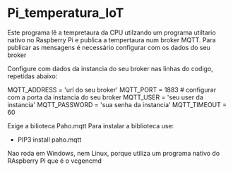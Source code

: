 # Pi_temperatura_IoT

Este programa lê a tempretaura da CPU utilzando um programa utiltario nativo no Raspberry Pi e publica a tempertaura num broker MQTT.  Para publicar as mensagens  é necessário configurar com os dados do seu broker

Configure com dados da instancia do seu broker nas linhas do codigo, repetidas abaixo:

MQTT_ADDRESS = 'url do seu broker'
MQTT_PORT = 1883  # configurar  com a porta da instancia do seu broker
MQTT_USER = 'seu user da instancia'
MQTT_PASSWORD = 'sua senha da instancia'
MQTT_TIMEOUT = 60

Exige  a bilioteca Paho.mqtt
Para instalar a biblioteca use:
* PIP3 install paho.mqtt

Nao roda em Windows, nem Linux, porque utiliza um programa nativo do RAspberry Pi que é o vcgencmd
